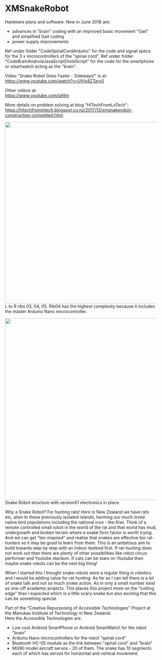 # XMSnakeRobot
Hardware plans and software. 
New in June 2018 are:
- advances in "brain" coding with an improved basic movement "Gait" and simplified Gait coding
- power supply improvements

Ref under folder "CodeSpinalCordArduino"</a> for the code and signal specs for the 3 x microcontrollers of the "spinal cord".
Ref under folder "CodeBrainAndroidJavaScriptDroidScript" for the code for the smartphone or smartwatch acting as the "brain".
  
Video "Snake Robot Goes Faster - Sideways!" is at:  
<a href="https://www.youtube.com/watch?v=UjVp4ZTarv0" target="_blank">https://www.youtube.com/watch?v=UjVp4ZTarv0</a>

Other videos at:  
<a href="https://www.youtube.com/iafilm">https://www.youtube.com/iafilm</a>

More details on problem solving at blog "HiTechFromLoTech":   
<a href="https://hitechfromlotech.blogspot.co.nz/2017/12/xmsnakerobot-construction-completed.html"  target="_blank">https://hitechfromlotech.blogspot.co.nz/2017/12/xmsnakerobot-construction-completed.html</a>.

<img src="https://github.com/manukautech/XMSnakeRobot/blob/master/Images/Assemble_20171221_General3Segments.JPG" width="600" /><br />
L to R ribs 03, 04, 05. Rib04 has the highest complexity because it includes the master Arduino Nano microcontroller.

<img src="https://github.com/manukautech/XMSnakeRobot/blob/master/Images/Assemble_20171221_GeneralWS.JPG" width="600" /><br />
Snake Robot structure with version01 electronics in place.  

Why a Snake Robot? For hunting rats! Here in New Zealand we have rats etc, alien to these previously isolated islands, harming our much loved native bird populations including the national icon - the Kiwi. Think of a remote controlled small robot in the world of the rat and that world has mud, undergrowth and broken terrain where a snake form factor is worth trying. And we can get "bio-inspired" and realise that snakes are effective bio rat-hunters so it may be good to learn from them. This is an ambitious aim to build towards step by step with an indoor testbed first. If rat-hunting does not work out then there are plenty of other possibilities like robot circus performer and Youtube stardom. If cats can be stars on Youtube then maybe snake robots can be the next big thing!  

When I started this I thought snake robots were a regular thing in robotics and I would be adding value for rat hunting. As far as I can tell there is a lot of snake talk and not so much snake action. As in only a small number exist as one-off academic projects. This places this project more on the "cutting edge" than I expected which is a little scary-snake but also exciting that this can be something special.  

Part of the "Creative Repurposing of Accessible Technologies" Project at the Manukau Institute of Technology in New Zealand.<br/>
Here the Accessible Technologies are:
- Low cost Android SmartPhone or Android SmartWatch for the robot "brain"
- Arduino Nano microcontrollers for the robot "spinal cord"
- Bluetooth HC-05 module as the link between "spinal cord" and "brain"
- MG90 model aircraft servos - 20 of them. 
  The snake has 10 segments each of which has servos for horizontal and vertical movement.
  

